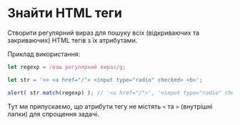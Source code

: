 # Знайти HTML теги

Створити регулярний вираз для пошуку всіх (відкриваючих та закриваючих) HTML тегів з їх атрибутами.

Приклад використання:

```js run
let regexp = /ваш регулярний вираз/g;

let str = '<> <a href="/"> <input type="radio" checked> <b>';

alert( str.match(regexp) ); // '<a href="/">', '<input type="radio" checked>', '<b>'
```

Тут ми припускаємо, що атрибути тегу не містять `<` та `>` (внутрішні лапки) для спрощення задачі.
